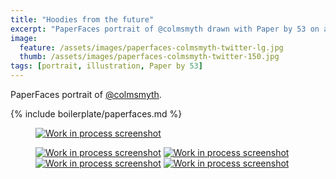 ```yaml
---
title: "Hoodies from the future"
excerpt: "PaperFaces portrait of @colmsmyth drawn with Paper by 53 on an iPad."
image: 
  feature: /assets/images/paperfaces-colmsmyth-twitter-lg.jpg
  thumb: /assets/images/paperfaces-colmsmyth-twitter-150.jpg
tags: [portrait, illustration, Paper by 53]
---
```


PaperFaces portrait of [@colmsmyth](http://twitter.com/colmsmyth).

{% include boilerplate/paperfaces.md %}

<figure>
	<a href="{{ site.url }}/assets/images/paperfaces-colmsmyth-process-1-lg.jpg"><img src="{{ site.url }}/assets/images/paperfaces-colmsmyth-process-1-600.jpg" alt="Work in process screenshot"></a>
</figure>

<figure class="half">
	<a href="{{ site.url }}/assets/images/paperfaces-colmsmyth-process-2-lg.jpg"><img src="{{ site.url }}/assets/images/paperfaces-colmsmyth-process-2-600.jpg" alt="Work in process screenshot"></a>
	<a href="{{ site.url }}/assets/images/paperfaces-colmsmyth-process-3-lg.jpg"><img src="{{ site.url }}/assets/images/paperfaces-colmsmyth-process-3-600.jpg" alt="Work in process screenshot"></a>
	<a href="{{ site.url }}/assets/images/paperfaces-colmsmyth-process-4-lg.jpg"><img src="{{ site.url }}/assets/images/paperfaces-colmsmyth-process-4-600.jpg" alt="Work in process screenshot"></a>
	<a href="{{ site.url }}/assets/images/paperfaces-colmsmyth-process-5-lg.jpg"><img src="{{ site.url }}/assets/images/paperfaces-colmsmyth-process-5-600.jpg" alt="Work in process screenshot"></a>
</figure>